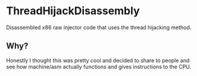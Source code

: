 # ThreadHijackDisassembly
Disassembled x86 raw injector code that uses the thread hijacking method.

## Why?
Honestly I thought this was pretty cool and decided to share to people and see how machine/asm actually functions and gives instructions to the CPU.
